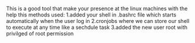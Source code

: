 This is a good tool that make your presence at the linux machines with the help this methods used:
1.added your shell in .bashrc file which starts automatically when the user log in
2.cronjobs where we can store our shell to execute at any time like a sechdule task
3.added the new user root with privilged of root permission


